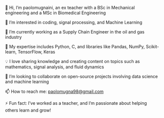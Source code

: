 👋 Hi, I’m paolomugnaini, an ex teacher with a BSc in Mechanical engineering and a MSc in Biomedical Engineering

👀 I’m interested in coding, signal processing, and Machine Learning

🌱 I’m currently working as a Supply Chain Engineer in the oil and gas industry

💼 My expertise includes Python, C, and libraries like Pandas, NumPy, Scikit-learn, TensorFlow, Keras

💡 I love sharing knowledge and creating content on topics such as mathematics, signal analysis, and fluid dynamics

💞️ I’m looking to collaborate on open-source projects involving data science and machine learning

📫 How to reach me: paolomugna98@gmail.com

⚡ Fun fact: I’ve worked as a teacher, and I’m passionate about helping others learn and grow!


<!---
paolomugnaini/paolomugnaini is a ✨ special ✨ repository because its `README.md` (this file) appears on your GitHub profile.
You can click the Preview link to take a look at your changes.
--->
